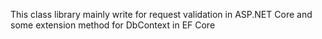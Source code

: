 This class library mainly write for request validation in ASP.NET Core and some extension method for DbContext in EF Core